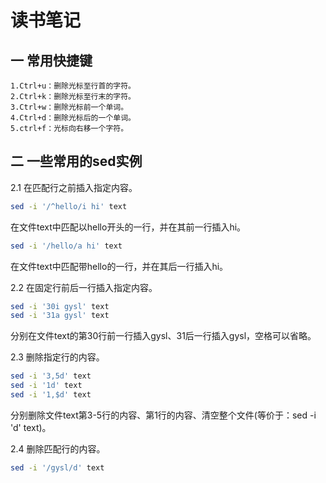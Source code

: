 # 读书笔记

## 一 常用快捷键

```text
1.Ctrl+u：删除光标至行首的字符。
2.Ctrl+k：删除光标至行末的字符。
3.Ctrl+w：删除光标前一个单词。
4.Ctrl+d：删除光标后的一个单词。
5.ctrl+f：光标向右移一个字符。
```

## 二 一些常用的sed实例

2.1 在匹配行之前插入指定内容。

```bash
sed -i '/^hello/i hi' text
```

在文件text中匹配以hello开头的一行，并在其前一行插入hi。

```bash
sed -i '/hello/a hi' text
```

在文件text中匹配带hello的一行，并在其后一行插入hi。

2.2 在固定行前后一行插入指定内容。

```bash
sed -i '30i gysl' text
sed -i '31a gysl' text
```

分别在文件text的第30行前一行插入gysl、31后一行插入gysl，空格可以省略。

2.3 删除指定行的内容。

```bash
sed -i '3,5d' text
sed -i '1d' text
sed -i '1,$d' text
```

分别删除文件text第3-5行的内容、第1行的内容、清空整个文件(等价于：sed -i 'd' text)。

2.4 删除匹配行的内容。

```bash
sed -i '/gysl/d' text
```